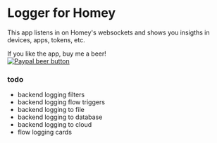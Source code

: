 # Logger for Homey
This app listens in on Homey's websockets and shows you insigths in devices, apps, tokens, etc.

If you like the app, buy me a beer!  
[![Paypal beer button](https://www.paypalobjects.com/webstatic/en_US/i/btn/png/blue-pill-paypal-34px.png)](https://www.paypal.com/cgi-bin/webscr?cmd=_donations&business=998FX5GVGH4XC&lc=NL&item_name=Homey%20Community%20Development&item_number=Logger%20App&currency_code=EUR&bn=PP%2dDonationsBF%3abtn_donateCC_LG%2egif%3aNonHosted)

### todo
- backend logging filters
- backend logging flow triggers
- backend logging to file
- backend logging to database
- backend logging to cloud
- flow logging cards
